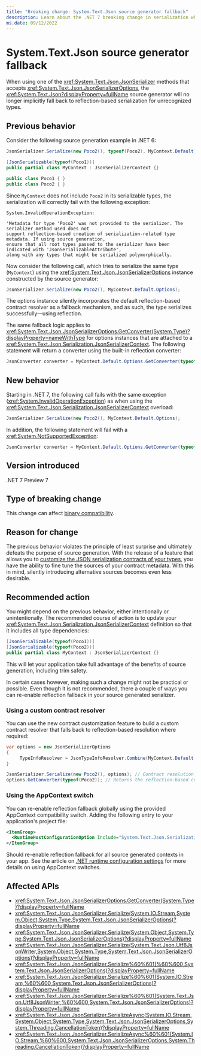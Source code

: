 ```yaml
---
title: "Breaking change: System.Text.Json source generator fallback"
description: Learn about the .NET 7 breaking change in serialization where the System.Text.Json source generator no longer fall backs to reflection-based serialization for unrecognized types.
ms.date: 09/12/2022
---
```

# System.Text.Json source generator fallback

When using one of the <xref:System.Text.Json.JsonSerializer> methods that accepts <xref:System.Text.Json.JsonSerializerOptions>, the <xref:System.Text.Json?displayProperty=fullName> source generator will no longer implicitly fall back to reflection-based serialization for unrecognized types.

## Previous behavior

Consider the following source generation example in .NET 6:

```csharp
JsonSerializer.Serialize(new Poco2(), typeof(Poco2), MyContext.Default);

[JsonSerializable(typeof(Poco1))]
public partial class MyContext : JsonSerializerContext {}

public class Poco1 { }
public class Poco2 { }
```

Since `MyContext` does not include `Poco2` in its serializable types, the serialization will correctly fail with the following exception:

```output
System.InvalidOperationException:

'Metadata for type 'Poco2' was not provided to the serializer. The serializer method used does not 
support reflection-based creation of serialization-related type metadata. If using source generation, 
ensure that all root types passed to the serializer have been indicated with 'JsonSerializableAttribute', 
along with any types that might be serialized polymorphically.
```

Now consider the following call, which tries to serialize the same type (`MyContext`) using the <xref:System.Text.Json.JsonSerializerOptions> instance constructed by the source generator:

```csharp
JsonSerializer.Serialize(new Poco2(), MyContext.Default.Options);
```

The options instance silently incorporates the default reflection-based contract resolver as a fallback mechanism, and as such, the type serializes successfully&mdash;using reflection.

The same fallback logic applies to <xref:System.Text.Json.JsonSerializerOptions.GetConverter(System.Type)?displayProperty=nameWithType> for options instances that are attached to a <xref:System.Text.Json.Serialization.JsonSerializerContext>. The following statement will return a converter using the built-in reflection converter:

```csharp
JsonConverter converter = MyContext.Default.Options.GetConverter(typeof(Poco2));
```

## New behavior

Starting in .NET 7, the following call fails with the same exception (<xref:System.InvalidOperationException>) as when using the <xref:System.Text.Json.Serialization.JsonSerializerContext> overload:

```csharp
JsonSerializer.Serialize(new Poco2(), MyContext.Default.Options);
```

In addition, the following statement will fail with a <xref:System.NotSupportedException>:

```csharp
JsonConverter converter = MyContext.Default.Options.GetConverter(typeof(Poco2));
```

## Version introduced

.NET 7 Preview 7

## Type of breaking change

This change can affect [binary compatibility](../../categories.md#binary-compatibility).

## Reason for change

The previous behavior violates the principle of least surprise and ultimately defeats the purpose of source generation. With the release of a feature that allows you to [customize the JSON serialization contracts of your types](https://github.com/dotnet/runtime/issues/63686), you have the ability to fine tune the sources of your contract metadata. With this in mind, silently introducing alternative sources becomes even less desirable.

## Recommended action

You might depend on the previous behavior, either intentionally or unintentionally. The recommended course of action is to update your <xref:System.Text.Json.Serialization.JsonSerializerContext> definition so that it includes all type dependencies:

```csharp
[JsonSerializable(typeof(Poco1))]
[JsonSerializable(typeof(Poco2))]
public partial class MyContext : JsonSerializerContext {}
```

This will let your application take full advantage of the benefits of source generation, including trim safety.

In certain cases however, making such a change might not be practical or possible. Even though it is not recommended, there a couple of ways you can re-enable reflection fallback in your source generated serializer.

### Using a custom contract resolver

You can use the new contract customization feature to build a custom contract resolver that falls back to reflection-based resolution where required:

```csharp
var options = new JsonSerializerOptions
{
     TypeInfoResolver = JsonTypeInfoResolver.Combine(MyContext.Default, new DefaultJsonTypeInfoResolver());
}

JsonSerializer.Serialize(new Poco2(), options); // Contract resolution falls back to the default reflection-based resolver.
options.GetConverter(typeof(Poco2)); // Returns the reflection-based converter.
```

### Using the AppContext switch

You can re-enable reflection fallback globally using the provided AppContext compatibility switch. Adding the following entry to your application's project file:

```xml
<ItemGroup>
  <RuntimeHostConfigurationOption Include="System.Text.Json.Serialization.EnableSourceGenReflectionFallback" Value="true" />
</ItemGroup>
```

Should re-enable reflection fallback for all source generated contexts in your app. See the article on [.NET runtime configuration settings](../../../runtime-config/index.md) for more details on using AppContext switches.

## Affected APIs

- <xref:System.Text.Json.JsonSerializerOptions.GetConverter(System.Type)?displayProperty=fullName>
- <xref:System.Text.Json.JsonSerializer.Serialize(System.IO.Stream,System.Object,System.Type,System.Text.Json.JsonSerializerOptions)?displayProperty=fullName>
- <xref:System.Text.Json.JsonSerializer.Serialize(System.Object,System.Type,System.Text.Json.JsonSerializerOptions)?displayProperty=fullName>
- <xref:System.Text.Json.JsonSerializer.Serialize(System.Text.Json.Utf8JsonWriter,System.Object,System.Type,System.Text.Json.JsonSerializerOptions)?displayProperty=fullName>
- <xref:System.Text.Json.JsonSerializer.Serialize%60%601(%60%600,System.Text.Json.JsonSerializerOptions)?displayProperty=fullName>
- <xref:System.Text.Json.JsonSerializer.Serialize%60%601(System.IO.Stream,%60%600,System.Text.Json.JsonSerializerOptions)?displayProperty=fullName>
- <xref:System.Text.Json.JsonSerializer.Serialize%60%601(System.Text.Json.Utf8JsonWriter,%60%600,System.Text.Json.JsonSerializerOptions)?displayProperty=fullName>
- <xref:System.Text.Json.JsonSerializer.SerializeAsync(System.IO.Stream,System.Object,System.Type,System.Text.Json.JsonSerializerOptions,System.Threading.CancellationToken)?displayProperty=fullName>
- <xref:System.Text.Json.JsonSerializer.SerializeAsync%60%601(System.IO.Stream,%60%600,System.Text.Json.JsonSerializerOptions,System.Threading.CancellationToken)?displayProperty=fullName>
